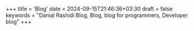 +++
title = 'Blog'
date = 2024-09-15T21:46:36+03:30
draft = false
keywords = "Danial Rashidi Blog, Blog, blog for programmers, Developer blog"
+++
